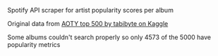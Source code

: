 Spotify API scraper for artist popularity scores per album

Original data from [AOTY top 500 by tabibyte on Kaggle](https://www.kaggle.com/datasets/tabibyte/aoty-5000-highest-user-rated-albums)

Some albums couldn't search properly so only 4573 of the 5000 have popularity metrics